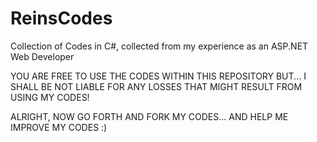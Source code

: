 ReinsCodes
==========

Collection of Codes in C#, collected from my experience as an ASP.NET Web Developer


YOU ARE FREE TO USE THE CODES WITHIN THIS REPOSITORY BUT... I SHALL BE NOT LIABLE FOR ANY LOSSES THAT MIGHT RESULT
FROM USING MY CODES!

ALRIGHT, NOW GO FORTH AND FORK MY CODES... AND HELP ME IMPROVE MY CODES :)
